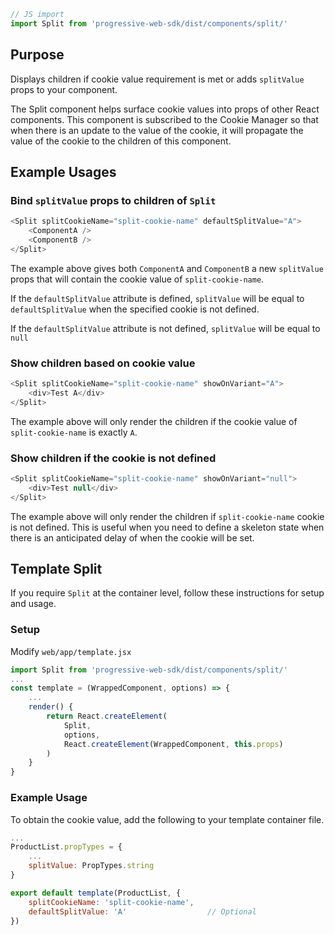 
```jsx
// JS import
import Split from 'progressive-web-sdk/dist/components/split/'
```

## Purpose

Displays children if cookie value requirement is met or adds `splitValue` props to your component.

The Split component helps surface cookie values into props of other React components. This
component is subscribed to the Cookie Manager so that when there is an update
to the value of the cookie, it will propagate the value of the cookie to the
children of this component.

## Example Usages

### Bind `splitValue` props to children of `Split`

```js
<Split splitCookieName="split-cookie-name" defaultSplitValue="A">
    <ComponentA />
    <ComponentB />
</Split>
```

The example above gives both `ComponentA` and `ComponentB` a new `splitValue` props
that will contain the cookie value of `split-cookie-name`.

If the `defaultSplitValue` attribute is defined, `splitValue` will be equal to `defaultSplitValue`
when the specified cookie is not defined.

If the `defaultSplitValue` attribute is not defined,
`splitValue` will be equal to `null`

### Show children based on cookie value

```js
<Split splitCookieName="split-cookie-name" showOnVariant="A">
    <div>Test A</div>
</Split>
```

The example above will only render the children if the cookie value of
`split-cookie-name` is exactly `A`.

### Show children if the cookie is not defined

```js
<Split splitCookieName="split-cookie-name" showOnVariant="null">
    <div>Test null</div>
</Split>
```

The example above will only render the children if `split-cookie-name` cookie is
not defined. This is useful when you need to define a skeleton state when there
is an anticipated delay of when the cookie will be set.

## Template Split

If you require `Split` at the container level, follow these instructions for setup
and usage.

### Setup

Modify `web/app/template.jsx`

```jsx
import Split from 'progressive-web-sdk/dist/components/split/'
...
const template = (WrappedComponent, options) => {
    ...
    render() {
        return React.createElement(
            Split,
            options,
            React.createElement(WrappedComponent, this.props)
        )
    }
}
```

### Example Usage

To obtain the cookie value, add the following to your template container file.

```jsx
...
ProductList.propTypes = {
    ...
    splitValue: PropTypes.string
}

export default template(ProductList, {
    splitCookieName: 'split-cookie-name',
    defaultSplitValue: 'A'                  // Optional
})
```
